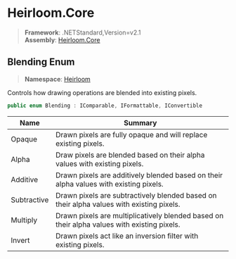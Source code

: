 # Heirloom.Core

> **Framework**: .NETStandard,Version=v2.1  
> **Assembly**: [Heirloom.Core][0]  

## Blending Enum

> **Namespace**: [Heirloom][0]  

Controls how drawing operations are blended into existing pixels.

```cs
public enum Blending : IComparable, IFormattable, IConvertible
```

| Name        | Summary                                                                                     |
|-------------|---------------------------------------------------------------------------------------------|
| Opaque      | Drawn pixels are fully opaque and will replace existing pixels.                             |
| Alpha       | Draw pixels are blended based on their alpha values with existing pixels.                   |
| Additive    | Drawn pixels are additively blended based on their alpha values with existing pixels.       |
| Subtractive | Drawn pixels are subtractively blended based on their alpha values with existing pixels.    |
| Multiply    | Drawn pixels are multiplicatively blended based on their alpha values with existing pixels. |
| Invert      | Drawn pixels act like an inversion filter with existing pixels.                             |

[0]: ../../Heirloom.Core.md
